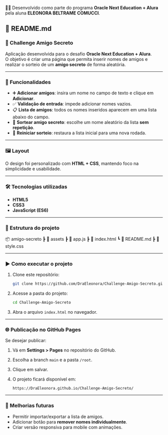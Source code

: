 👩‍💻 Desenvolvido como parte do programa **Oracle Next Education + Alura** pela aluna **ELEONORA BELTRAME COMUCCI**.

## 📄 README.md

### 🎁 Challenge Amigo Secreto

Aplicação desenvolvida para o desafio **Oracle Next Education + Alura**.  
O objetivo é criar uma página que permita inserir nomes de amigos e realizar o sorteio de um **amigo secreto** de forma aleatória.

---

### 🚀 Funcionalidades

- ➕ **Adicionar amigos**: insira um nome no campo de texto e clique em **Adicionar**.  
- ✅ **Validação de entrada**: impede adicionar nomes vazios.  
- 📋 **Lista de amigos**: todos os nomes inseridos aparecem em uma lista abaixo do campo.  
- 🎲 **Sortear amigo secreto**: escolhe um nome aleatório da lista **sem repetição**.  
- 🔄 **Reiniciar sorteio**: restaura a lista inicial para uma nova rodada.  

---

### 🖼️ Layout

O design foi personalizado com **HTML + CSS**, mantendo foco na simplicidade e usabilidade.

---

### 🛠️ Tecnologias utilizadas

- **HTML5**
- **CSS3**
- **JavaScript (ES6)**

---

### 📂 Estrutura do projeto

📦 amigo-secreto
┣ 📂 assets
┣ 📜 app.js
┣ 📜 index.html
┗ 📜 README.md
┣ 📜 style.css

---

### ▶️ Como executar o projeto

1. Clone este repositório:
   ```bash
   git clone https://github.com/DraEleonora/Challenge-Amigo-Secreto.git
   ```

2. Acesse a pasta do projeto:

   ```bash
   cd Challenge-Amigo-Secreto
   ```
3. Abra o arquivo `index.html` no navegador.

---

### 🌐 Publicação no GitHub Pages

Se desejar publicar:

1. Vá em **Settings > Pages** no repositório do GitHub.
2. Escolha a branch `main` e a pasta `/root`.
3. Clique em salvar.
4. O projeto ficará disponível em:

   ```
   https://DraEleonora.github.io/Challenge-Amigo-Secreto/
   ```

---

### 📌 Melhorias futuras

* Permitir importar/exportar a lista de amigos.
* Adicionar botão para **remover nomes individualmente**.
* Criar versão responsiva para mobile com animações.